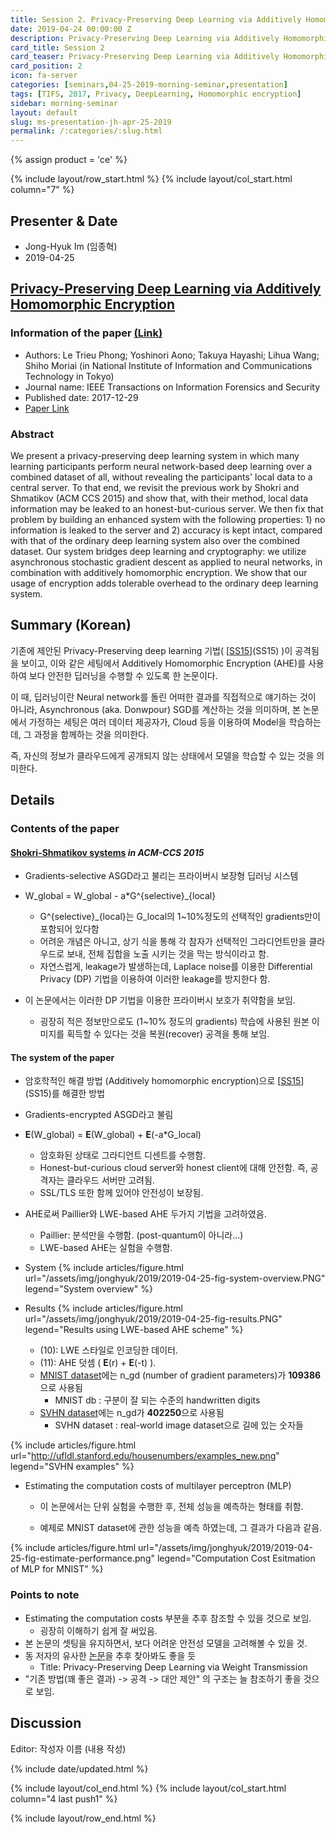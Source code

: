 ```yaml
---
title: Session 2. Privacy-Preserving Deep Learning via Additively Homomorphic Encryption
date: 2019-04-24 00:00:00 Z
description: Privacy-Preserving Deep Learning via Additively Homomorphic Encryption
card_title: Session 2
card_teaser: Privacy-Preserving Deep Learning via Additively Homomorphic Encryption
card_position: 2
icon: fa-server
categories: [seminars,04-25-2019-morning-seminar,presentation]
tags: [TIFS, 2017, Privacy, DeepLearning, Homomorphic encryption]
sidebar: morning-seminar
layout: default
slug: ms-presentation-jh-apr-25-2019
permalink: /:categories/:slug.html
---
```


{% assign product = 'ce' %}

{% include layout/row_start.html %}
{% include layout/col_start.html column="7" %}

## Presenter & Date
+ Jong-Hyuk Im (임종혁)
+ 2019-04-25

## [Privacy-Preserving Deep Learning via Additively Homomorphic Encryption](https://inhaucs.github.io/seminars/04-25-2019-morning-seminar/presentation/ms-presentation-jh-apr-25-2019.html)

### Information of the paper [(Link)](https://ieeexplore.ieee.org/document/8302552)
+ Authors: Le Trieu Phong; Yoshinori Aono; Takuya Hayashi; Lihua Wang; Shiho Moriai (in National Institute of Information and Communications Technology in Tokyo)
+ Journal name: IEEE Transactions on Information Forensics and Security
+ Published date: 2017-12-29
+ [Paper Link](https://ieeexplore.ieee.org/document/8241854)


### Abstract
We present a privacy-preserving deep learning system in which many learning participants perform neural network-based deep learning over a combined dataset of all, without revealing the participants' local data to a central server. 
To that end, we revisit the previous work by Shokri and Shmatikov (ACM CCS 2015) and show that, with their method, local data information may be leaked to an honest-but-curious server. 
We then fix that problem by building an enhanced system with the following properties: 1) no information is leaked to the server and 2) accuracy is kept intact, compared with that of the ordinary deep learning system also over the combined dataset. 
Our system bridges deep learning and cryptography: we utilize asynchronous stochastic gradient descent as applied to neural networks, in combination with additively homomorphic encryption. 
We show that our usage of encryption adds tolerable overhead to the ordinary deep learning system.


## Summary (Korean)

기존에 제안된 Privacy-Preserving deep learning 기법( [[SS15]](SS15) )이 공격됨을 보이고, 이와 같은 세팅에서 Additively Homomorphic Encryption (AHE)를 사용하여 보다 안전한 딥러닝을 수행할 수 있도록 한 논문이다.

이 때, 딥러닝이란 Neural network를 돌린 어떠한 결과를 직접적으로 얘기하는 것이 아니라, Asynchronous (aka. Donwpour) SGD를 계산하는 것을 의미하며, 본 논문에서 가정하는 세팅은 여러 데이터 제공자가, Cloud 등을 이용하여 Model을 학습하는데, 그 과정을 함께하는 것을 의미한다. 

즉, 자신의 정보가 클라우드에게 공개되지 않는 상태에서 모델을 학습할 수 있는 것을 의미한다. 



## Details

### Contents of the paper

#### [Shokri-Shmatikov systems](SS15) *in ACM-CCS 2015*

+ Gradients-selective ASGD라고 불리는 프라이버시 보장형 딥러닝 시스템
+ W_global = W_global - a*G^{selective}_{local}

  + G^{selective}_{local}는 G_local의 1~10%정도의 선택적인 gradients만이 포함되어 있다함
  + 어려운 개념은 아니고, 상기 식을 통해 각 참자가 선택적인 그라디언트만을 클라우드로 보내, 전체 집합을 노출 시키는 것을 막는 방식이라고 함.
  + 자연스럽게, leakage가 발생하는데, Laplace noise를 이용한 Differential Privacy (DP) 기법을 이용하여 이러한 leakage를 방지한다 함.
  
+ 이 논문에서는 이러한 DP 기법을 이용한 프라이버시 보호가 취약함을 보임.

  + 굉장히 적은 정보만으로도 (1~10% 정도의 gradients) 학습에 사용된 원본 이미지를 획득할 수 있다는 것을 복원(recover) 공격을 통해 보임.

#### The system of the paper

+ 암호학적인 해결 방법 (Additively homomorphic encryption)으로 [[SS15]](SS15)를 해결한 방법

+ Gradients-encrypted ASGD라고 불림

+ **E**(W_global) = **E**(W_global) + **E**(-a*G_local)

  + 암호화된 상태로 그라디언트 디센트를 수행함.
  + Honest-but-curious cloud server와 honest client에 대해 안전함. 즉, 공격자는 클라우드 서버만 고려됨.
  + SSL/TLS 또한 함께 있어야 안전성이 보장됨.

+ AHE로써 Paillier와 LWE-based AHE 두가지 기법을 고려하였음.

  + Paillier: 분석만을 수행함. (post-quantum이 아니라...)
  + LWE-based AHE는 실험을 수행함.

+ System
{% include articles/figure.html url="/assets/img/jonghyuk/2019/2019-04-25-fig-system-overview.PNG" legend="System overview" %}

+ Results
{% include articles/figure.html url="/assets/img/jonghyuk/2019/2019-04-25-fig-results.PNG" legend="Results using LWE-based AHE scheme" %}

  + (10): LWE 스타일로 인코딩한 데이터.
  + (11): AHE 덧셈 ( **E**(r) + **E**(-t) ).
  + [MNIST dataset](MNIST)에는 n_gd (number of gradient parameters)가 **109386**으로 사용됨
    + MNIST db : 구분이 잘 되는 수준의 handwritten digits
  + [SVHN dataset](SVHN)에는 n_gd가 **402250**으로 사용됨
    + SVHN dataset : real-world image dataset으로 길에 있는 숫자들

{% include articles/figure.html url="http://ufldl.stanford.edu/housenumbers/examples_new.png" legend="SVHN examples" %}

+ Estimating the computation costs of multilayer perceptron (MLP)

  + 이 논문에서는 단위 실험을 수행한 후, 전체 성능을 예측하는 형태를 취함.

  + 예제로 MNIST dataset에 관한 성능을 예측 하였는데, 그 결과가 다음과 같음.

{% include articles/figure.html url="/assets/img/jonghyuk/2019/2019-04-25-fig-estimate-performance.png" legend="Computation Cost Esitmation of MLP for MNIST" %}


### Points to note

+ Estimating the computation costs 부분을 추후 참조할 수 있을 것으로 보임.
  +  굉장히 이해하기 쉽게 잘 써있음.
+ 본 논문의 셋팅을 유지하면서, 보다 어려운 안전성 모델을 고려해볼 수 있을 것.
+ 동 저자의 유사한 [논문](<https://arxiv.org/abs/1809.03272>)을 추후 찾아봐도 좋을 듯
  + Title: Privacy-Preserving Deep Learning via Weight Transmission
+ "기존 방법(꽤 좋은 결과) -> 공격 -> 대안 제안" 의 구조는 늘 참조하기 좋을 것으로 보임.



[SS15]: https://dl.acm.org/citation.cfm?id=2813687

[SVHN]: http://ufldl.stanford.edu/housenumbers/

[MNIST]: http://yann.lecun.com/exdb/mnist/




## Discussion
Editor: 작성자 이름
(내용 작성)


{% include date/updated.html %}

{% include layout/col_end.html %}
{% include layout/col_start.html column="4 last push1" %}

{% include layout/row_end.html %}
